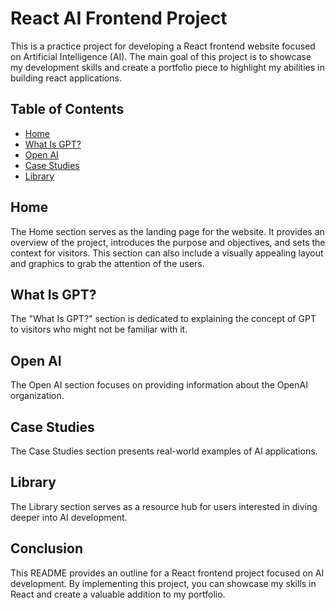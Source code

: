# React AI Frontend Project

This is a practice project for developing a React frontend website focused on Artificial Intelligence (AI). The main goal of this project is to showcase my development skills and create a portfolio piece to highlight my abilities in building react applications.

## Table of Contents

- [Home](#home)
- [What Is GPT?](#what-is-gpt)
- [Open AI](#open-ai)
- [Case Studies](#case-studies)
- [Library](#library)

## Home

The Home section serves as the landing page for the website. It provides an overview of the project, introduces the purpose and objectives, and sets the context for visitors. This section can also include a visually appealing layout and graphics to grab the attention of the users.

## What Is GPT?

The "What Is GPT?" section is dedicated to explaining the concept of GPT to visitors who might not be familiar with it.

## Open AI

The Open AI section focuses on providing information about the OpenAI organization. 

## Case Studies

The Case Studies section presents real-world examples of AI applications.

## Library

The Library section serves as a resource hub for users interested in diving deeper into AI development.

## Conclusion

This README provides an outline for a React frontend project focused on AI development. By implementing this project, you can showcase my skills in React and create a valuable addition to my portfolio.